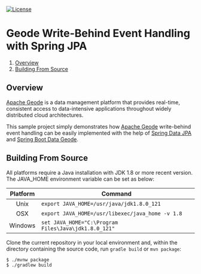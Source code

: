 [![License](https://img.shields.io/badge/License-Apache%202.0-blue.svg)](https://www.apache.org/licenses/LICENSE-2.0) 

# Geode Write-Behind Event Handling with Spring JPA
1. [Overview](#overview)
2. [Building From Source](#building)

## <a name="overview"></a>Overview

[Apache Geode](http://geode.apache.org/) is a data management platform that provides real-time, 
consistent access to data-intensive applications throughout widely distributed cloud architectures.

This sample project simply demonstrates how [Apache Geode](http://geode.apache.org/) write-behind 
event handling can be easily implemented with the help of [Spring Data JPA](https://spring.io/projects/spring-data-jpa) 
and [Spring Boot Data Geode](https://docs.spring.io/spring-boot-data-geode-build/1.2.7.RELEASE/reference/html5/).

## <a name="building"></a>Building From Source

All platforms require a Java installation with JDK 1.8 or more recent version. The JAVA\_HOME 
environment variable can be set as below:

| Platform | Command |
| :---: | --- |
|  Unix    | ``export JAVA_HOME=/usr/java/jdk1.8.0_121``            |
|  OSX     | ``export JAVA_HOME=/usr/libexec/java_home -v 1.8``     |
|  Windows | ``set JAVA_HOME="C:\Program Files\Java\jdk1.8.0_121"`` |

Clone the current repository in your local environment and, within the directory containing the 
source code, run `gradle build` or `mvn package`:
```
$ ./mvnw package
$ ./gradlew build
```
